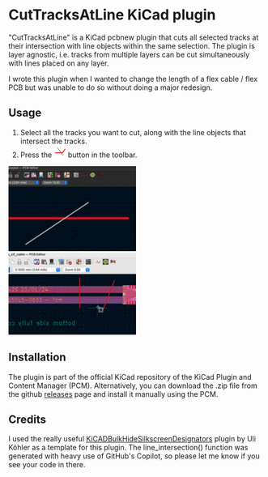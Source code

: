 # CutTracksAtLine KiCad plugin
"CutTracksAtLine" is a KiCad pcbnew plugin that cuts all selected tracks at their intersection with line objects within the same selection. The plugin is layer agnostic, i.e. tracks from multiple layers can be cut simultaneously with lines placed on any layer.

I wrote this plugin when I wanted to change the length of a flex cable / flex PCB but was unable to do so without doing a major redesign.

## Usage
1. Select all the tracks you want to cut, along with the line objects that intersect the tracks.
2. Press the ![Icon](icon.png) button in the toolbar.

<img src="line_demo.gif" width="50%" height="50%"/>

<img src="multi_track_demo.gif" width="50%" height="50%"/>

## Installation
The plugin is part of the official KiCad repository of the KiCad Plugin and Content Manager (PCM). Alternatively, you can download the .zip file from the github [releases](https://github.com/tnaegele/KiCADCutTracksAtLine/releases) page and install it manually using the PCM.

## Credits
I used the really useful [KiCADBulkHideSilkscreenDesignators](https://github.com/ulikoehler/KiCADBulkHideSilkscreenDesignators) plugin by Uli Köhler as a template for this plugin. The line_intersection() function was generated with heavy use of GitHub's Copilot, so please let me know if you see your code in there.
